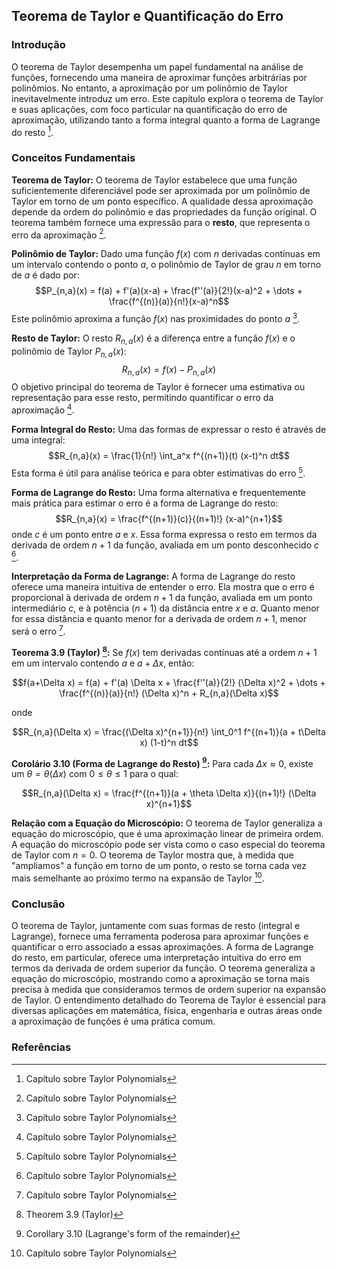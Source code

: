 ## Teorema de Taylor e Quantificação do Erro

### Introdução
O teorema de Taylor desempenha um papel fundamental na análise de funções, fornecendo uma maneira de aproximar funções arbitrárias por polinômios. No entanto, a aproximação por um polinômio de Taylor inevitavelmente introduz um erro. Este capítulo explora o teorema de Taylor e suas aplicações, com foco particular na quantificação do erro de aproximação, utilizando tanto a forma integral quanto a forma de Lagrange do resto [^1].

### Conceitos Fundamentais

**Teorema de Taylor:** O teorema de Taylor estabelece que uma função suficientemente diferenciável pode ser aproximada por um polinômio de Taylor em torno de um ponto específico. A qualidade dessa aproximação depende da ordem do polinômio e das propriedades da função original. O teorema também fornece uma expressão para o **resto**, que representa o erro da aproximação [^1].

**Polinômio de Taylor:** Dado uma função $f(x)$ com $n$ derivadas contínuas em um intervalo contendo o ponto $a$, o polinômio de Taylor de grau $n$ em torno de $a$ é dado por:
$$P_{n,a}(x) = f(a) + f'(a)(x-a) + \frac{f''(a)}{2!}(x-a)^2 + \dots + \frac{f^{(n)}(a)}{n!}(x-a)^n$$
Este polinômio aproxima a função $f(x)$ nas proximidades do ponto $a$ [^1].

**Resto de Taylor:** O resto $R_{n,a}(x)$ é a diferença entre a função $f(x)$ e o polinômio de Taylor $P_{n,a}(x)$:
$$R_{n,a}(x) = f(x) - P_{n,a}(x)$$
O objetivo principal do teorema de Taylor é fornecer uma estimativa ou representação para esse resto, permitindo quantificar o erro da aproximação [^1].

**Forma Integral do Resto:** Uma das formas de expressar o resto é através de uma integral:
$$R_{n,a}(x) = \frac{1}{n!} \int_a^x f^{(n+1)}(t) (x-t)^n dt$$
Esta forma é útil para análise teórica e para obter estimativas do erro [^1].

**Forma de Lagrange do Resto:** Uma forma alternativa e frequentemente mais prática para estimar o erro é a forma de Lagrange do resto:
$$R_{n,a}(x) = \frac{f^{(n+1)}(c)}{(n+1)!} (x-a)^{n+1}$$
onde $c$ é um ponto entre $a$ e $x$. Essa forma expressa o resto em termos da derivada de ordem $n+1$ da função, avaliada em um ponto desconhecido $c$ [^1].

**Interpretação da Forma de Lagrange:** A forma de Lagrange do resto oferece uma maneira intuitiva de entender o erro. Ela mostra que o erro é proporcional à derivada de ordem $n+1$ da função, avaliada em um ponto intermediário $c$, e à potência $(n+1)$ da distância entre $x$ e $a$. Quanto menor for essa distância e quanto menor for a derivada de ordem $n+1$, menor será o erro [^1].

**Teorema 3.9 (Taylor) [^9]:** Se $f(x)$ tem derivadas contínuas até a ordem $n+1$ em um intervalo contendo $a$ e $a + \Delta x$, então:

$$f(a+\Delta x) = f(a) + f'(a) \Delta x + \frac{f''(a)}{2!} (\Delta x)^2 + \dots + \frac{f^{(n)}(a)}{n!} (\Delta x)^n + R_{n,a}(\Delta x)$$

onde

$$R_{n,a}(\Delta x) = \frac{(\Delta x)^{n+1}}{n!} \int_0^1 f^{(n+1)}(a + t\Delta x) (1-t)^n dt$$

**Corolário 3.10 (Forma de Lagrange do Resto) [^12]:** Para cada $\Delta x \approx 0$, existe um $\theta = \theta(\Delta x)$ com $0 \leq \theta \leq 1$ para o qual:

$$R_{n,a}(\Delta x) = \frac{f^{(n+1)}(a + \theta \Delta x)}{(n+1)!} (\Delta x)^{n+1}$$

**Relação com a Equação do Microscópio:** O teorema de Taylor generaliza a equação do microscópio, que é uma aproximação linear de primeira ordem. A equação do microscópio pode ser vista como o caso especial do teorema de Taylor com $n=0$. O teorema de Taylor mostra que, à medida que "ampliamos" a função em torno de um ponto, o resto se torna cada vez mais semelhante ao próximo termo na expansão de Taylor [^1].

### Conclusão

O teorema de Taylor, juntamente com suas formas de resto (integral e Lagrange), fornece uma ferramenta poderosa para aproximar funções e quantificar o erro associado a essas aproximações. A forma de Lagrange do resto, em particular, oferece uma interpretação intuitiva do erro em termos da derivada de ordem superior da função. O teorema generaliza a equação do microscópio, mostrando como a aproximação se torna mais precisa à medida que consideramos termos de ordem superior na expansão de Taylor. O entendimento detalhado do Teorema de Taylor é essencial para diversas aplicações em matemática, física, engenharia e outras áreas onde a aproximação de funções é uma prática comum.

### Referências
[^1]: Capítulo sobre Taylor Polynomials
[^9]: Theorem 3.9 (Taylor)
[^12]: Corollary 3.10 (Lagrange's form of the remainder)
<!-- END -->